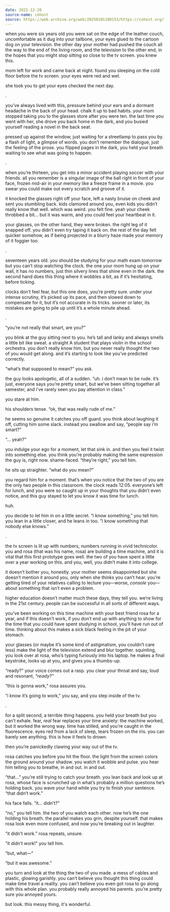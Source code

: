 ```yaml
---
date: 2022-12-20
source-name: cohost
source: https://web.archive.org/web/20250101180153/https://cohost.org/fishfood/post/660690-empty
---
```


when you were six years old you were sat on the edge of the leather couch, uncomfortable as it dug into your tailbone, your eyes glued to the cartoon dog on your television. the other day your mother had pushed the couch all the way to the end of the living room, and the television to the other end, in the hopes that you might stop sitting so close to the tv screen. you knew this.

mom left for work and came back at night. found you sleeping on the cold floor before the tv screen. your eyes were red and wet.

she took you to get your eyes checked the next day.

.

you’ve always lived with this, pressure behind your ears and a dormant headache in the back of your head. chalk it up to bad habits. your mom stopped taking you to the glasses store after you were ten. the last time you went with her, she drove you back home in the dark, and you busied yourself reading a novel in the back seat.

pressed up against the window, just waiting for a streetlamp to pass you by. a flash of light, a glimpse of words. you don’t remember the dialogue, just the feeling of the prose. you flipped pages in the dark, you held your breath waiting to see what was going to happen.

.

when you’re thirteen, you get into a minor accident playing soccer with your friends. all you remember is a singular image of the ball right in front of your face, frozen mid-air in your memory like a freeze frame in a movie. you swear you could make out every scratch and groove of it.

it knocked the glasses right off your face, left a nasty bruise on cheek and sent you stumbling back. kids clamored around you, even kids you didn’t really know that well. which was weird. you felt fine. yeah your cheek throbbed a bit… but it was warm, and you could feel your heartbeat in it.

your glasses, on the other hand, they were broken. the right leg of it snapped off. you didn’t even try taping it back on. the rest of the day felt quicker somehow, as if being projected in a blurry haze made your memory of it foggier too.

.

seventeen years old. you should be studying for your math exam tomorrow but you can’t stop watching the clock. the one your mom hung up on your wall, it has no numbers, just thin silvery lines that shine even in the dark. the second hand does this thing where it wobbles a bit, as if it’s hesitating, before ticking.

clocks don’t feel fear, but this one does, you’re pretty sure. under your intense scrutiny, it’s picked up its pace, and then slowed down to compensate for it, but it’s not accurate in its tricks. sooner or later, its mistakes are going to pile up until it’s a whole minute ahead.

.

“you’re not really that smart, are you?”

you blink at the guy sitting next to you. he’s tall and lanky and always smells a little bit like sweat. a straight A student that plays violin in the school orchestra. you don’t really know him, but you never really thought the two of you would get along. and it’s starting to look like you’ve predicted correctly.

“what’s that supposed to mean?” you ask.

the guy looks apologetic, all of a sudden. “uh. i don’t mean to be rude. it’s just, everyone says you’re pretty smart, but we’ve been sitting together all semester, and i’ve rarely seen you pay attention in class.”

you stare at him.

his shoulders tense. “ok, that was really rude of me.”

he seems so genuine it catches you off guard. you think about laughing it off, cutting him some slack. instead you swallow and say, “people say i’m smart?”

“… yeah?”

you indulge your ego for a moment, let that sink in. and then you feel it twist into something else. you think you’re probably making the same expression the guy is, right now. shame-faced. “they’re right,” you tell him.

he sits up straighter. “what do you mean?”

you regard him for a moment. that’s when you notice that the two of you are the only two people in this classroom. the clock reads 12:05. everyone’s left for lunch, and you were so caught up in your thoughts that you didn’t even notice, and this guy stayed to let you know it was time for lunch.

huh.

you decide to let him in on a little secret. “i know something,” you tell him. you lean in a little closer, and he leans in too. “i know something that nobody else knows.”

.

the tv screen is lit up with numbers, numbers running in vivid technicolor. you and rosa (that was his name, rosa) are building a time machine, and it is vital that this first prototype goes well. the two of you have spent a little over a year working on this. and you, well, you didn’t make it into college.

it doesn’t bother you, honestly. your mother seems disappointed but she doesn’t mention it around you, only when she thinks you can’t hear. you’re getting tired of your relatives calling to lecture you—worse, *console* you—about something that isn’t even a problem.

higher education doesn’t matter much these days, they tell you. we’re living in the 21st century. people can be successful in all sorts of different ways.

you’ve been working on this time machine with your best friend rosa for a year, and if this doesn’t work, if you don’t end up with anything to show for the time that you could have spent studying in school, you’ll have run out of time. thinking about this makes a sick black feeling in the pit of your stomach.

your glasses (or maybe it’s some kind of astigmatism, you couldn’t care less) make the light of the television extend and blur together. squinting, you look over at rosa, who’s typing furiously into his laptop. he makes a final keystroke, looks up at you, and gives you a thumbs-up.

“ready?” your voice comes out a rasp. you clear your throat and say, loud and resonant, *“ready?”*

“this is gonna work,” rosa assures you.

“i know it’s going to work,” you say, and you step inside of the tv.

.

for a split second, a terrible thing happens. you held your breath but you can’t exhale. fear, *real* fear replaces your time anxiety: the machine worked, but it worked the wrong way. time has stilled, and you’re caught in the fluorescence. eyes red from a lack of sleep, tears frozen on the iris. you can barely see anything. this is how it feels to drown.

then you’re panickedly clawing your way out of the tv.

rosa catches you before you hit the floor. the light from the screen colors the ground around your shadow. you watch it wobble and pulse. you hear him telling you to breathe, in and out. in and out.

“that…” you’re still trying to catch your breath. you lean back and look up at rosa, whose face is scrunched up in what’s probably a million questions he’s holding back. you wave your hand while you try to finish your sentence. “that didn’t work.”

his face falls. “it… didn’t?”

“no,” you tell him. the two of you watch each other. now he’s the one holding his breath. the parallel makes you grin, despite yourself. that makes rosa look even more confused, and now you’re breaking out in laughter.

“it didn’t work.” rosa repeats, unsure.

“it didn’t work!” you tell him.

“but, what—“

“but it was awesome.”

you turn and look at the thing the two of you made. a mess of cables and plastic, glowing garishly. you can’t believe you thought this thing could make time travel a reality. you can’t believe you even got rosa to go along with this whole plan. you probably really annoyed his parents. you’re pretty sure you annoyed yours.

but look. this messy thing, it's wonderful.